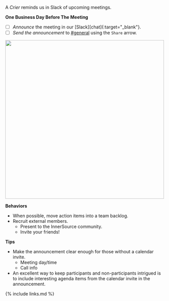 A _Crier_ reminds us in Slack of upcoming meetings.

**One Business Day Before The Meeting**

* [ ] *Announce* the meeting in our [Slack][chat]{:target="_blank"}.
* [ ] *Send the announcement* to [#general] using the `Share` arrow.

<img src="https://user-images.githubusercontent.com/9609562/220438340-2fed944a-142b-4217-bcae-5c0e0110ed05.png" width="500px" />

**Behaviors**

* When possible, move action items into a team backlog.  
* Recruit external members.
  * Present to the InnerSource community.
  * Invite your friends!

**Tips**

*  Make the announcement clear enough for those without a calendar invite.
     - Meeting day/time
     - Call info
* An excellent way to keep participants and non-participants intrigued is to include interesting agenda items from the calendar invite in the announcement. 


[#general]: https://app.slack.com/client/T04PXKRM0/C04PXKRN4

{% include links.md %}
